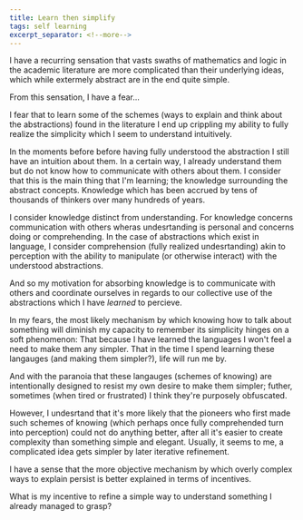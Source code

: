 ```yaml
---
title: Learn then simplify
tags: self learning
excerpt_separator: <!--more-->
---
```



I have a recurring sensation that vasts swaths of mathematics and logic in the academic literature are more complicated than their underlying ideas, which while extermely abstract are in the end quite simple.

From this sensation, I have a fear...  
<!--more-->
I fear that to learn some of the schemes (ways to explain and think about the abstractions) found in the literature I end up crippling my ability to fully realize the simplicity which I seem to understand intuitively.

In the moments before before having fully understood the abstraction I still have an intuition about them. In a certain way, I already understand them but do not know how to communicate with others about them. I consider that this is the main thing that I'm learning; the knowledge surrounding the abstract concepts. Knowledge which has been accrued by tens of thousands of thinkers over many hundreds of years.

I consider knowledge distinct from understanding. For knowledge concerns communication with others wheras undesrtanding is personal and concerns doing or comprehending. In the case of abstractions which exist in language, I consider comprehension (fully realized undesrtanding) akin to perception with the ability to manipulate (or otherwise interact) with the understood abstractions.

And so my motivation for absorbing knowledge is to communicate with others and coordinate ourselves in regards to our collective use of the abstractions which I have _learned_ to percieve.

In my fears, the most likely mechanism by which knowing how to talk about something will diminish my capacity to remember its simplicity hinges on a soft phenomenon:
That because I have learned the languages I won't feel a need to make them any simpler.
That in the time I spend learning these langauges (and making them simpler?), life will run me by.

And with the paranoia that these langauges (schemes of knowing) are intentionally designed to resist my own desire to make them simpler; futher, sometimes (when tired or frustrated) I think they're purposely obfuscated.

However, I undesrtand that it's more likely that the pioneers who first made such schemes of knowing (which perhaps once fully comprehended turn into perception) could not do anything better, after all it's easier to create complexity than something simple and elegant.
Usually, it seems to me, a complicated idea gets simpler by later iterative refinement.

I have a sense that the more objective mechanism by which overly complex ways to explain persist is better explained in terms of incentives.

What is my incentive to refine a simple way to understand something I already managed to grasp?
